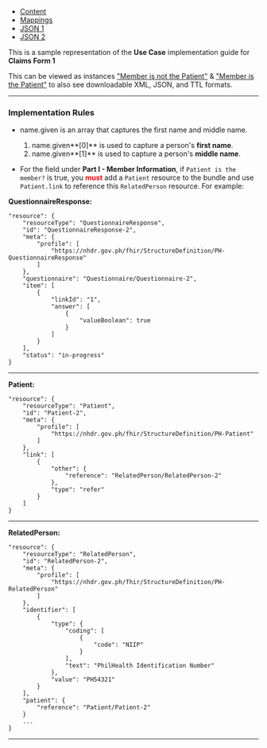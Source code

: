 <html>
    <style>table, thead, td{border:2px solid #ccc; border-collapse:collapse}</style>
    <ul class="nav nav-tabs">
        <li class="active"><a href="#">Content</a></li>
        <li><a href="CF1-mapping.html">Mappings</a></li>
        <li><a href="CF1-1-json.html">JSON 1</a></li>
        <li><a href="CF1-2-json.html">JSON 2</a></li>
    </ul>
</html>

This is a sample representation of the **Use Case** implementation guide for **Claims Form 1**

This can be viewed as instances ["Member is not the Patient"](Bundle-ClaimsForm1-1.html) & ["Member is the Patient"](Bundle-ClaimsForm1-2.html) to also see downloadable XML, JSON, and TTL formats.

---

### Implementation Rules

* name.given is an array that captures the first name and middle name.
    1. name.given**[0]** is used to capture a person's **first name**.
    1. name.given**[1]** is used to capture a person's **middle name**.

* For the field under **Part I - Member Information**, if `Patient is the member?` is true, you <span style="color:red">**must**</span> add a `Patient` resource to the bundle and use `Patient.link` to reference this `RelatedPerson` resource. For example:

**QuestionnaireResponse:**

    "resource": {
        "resourceType": "QuestionnaireResponse",
        "id": "QuestionnaireResponse-2",
        "meta": {
            "profile": [
                "https://nhdr.gov.ph/fhir/StructureDefinition/PH-QuestionnaireResponse"
            ]
        },
        "questionnaire": "Questionnaire/Questionnaire-2",
        "item": [
            {
                "linkId": "1",
                "answer": [
                    {
                        "valueBoolean": true
                    }
                ]
            }
        ],
        "status": "in-progress"
    }

---

**Patient:**

    "resource": {
        "resourceType": "Patient",
        "id": "Patient-2",
        "meta": {
            "profile": [
                "https://nhdr.gov.ph/fhir/StructureDefinition/PH-Patient"
            ]
        },
        "link": [
            {
                "other": {
                    "reference": "RelatedPerson/RelatedPerson-2"
                },
                "type": "refer"
            }
        ]
    }

---
  
**RelatedPerson:**

    "resource": {
        "resourceType": "RelatedPerson",
        "id": "RelatedPerson-2",
        "meta": {
            "profile": [
                "https://nhdr.gov.ph/fhir/StructureDefinition/PH-RelatedPerson"
            ]
        },
        "identifier": [
            {
                "type": {
                    "coding": [
                        {
                            "code": "NIIP"
                        }
                    ],
                    "text": "PhilHealth Identification Number"
                },
                "value": "PH54321"
            }
        ],
        "patient": {
            "reference": "Patient/Patient-2"
        }
        ...
    }

---


